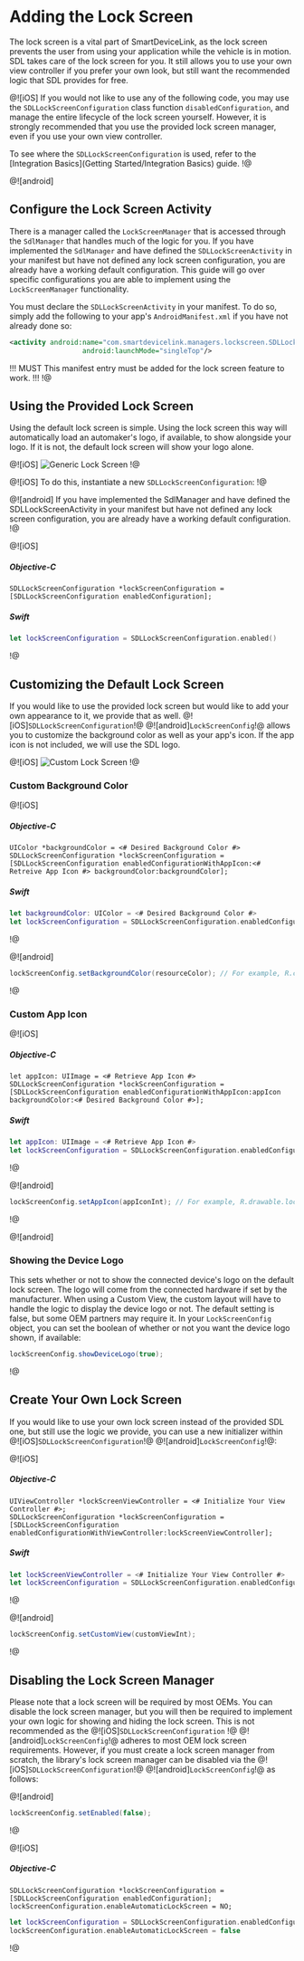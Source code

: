 # Adding the Lock Screen
The lock screen is a vital part of SmartDeviceLink, as the lock screen prevents the user from using your application while the vehicle is in motion. SDL takes care of the lock screen for you. It still allows you to use your own view controller if you prefer your own look, but still want the recommended logic that SDL provides for free.


@![iOS]
If you would not like to use any of the following code, you may use the `SDLLockScreenConfiguration` class function `disabledConfiguration`, and manage the entire lifecycle of the lock screen yourself. However, it is strongly recommended that you use the provided lock screen manager, even if you use your own view controller.

To see where the `SDLLockScreenConfiguration` is used, refer to the [Integration Basics](Getting Started/Integration Basics) guide.
!@

@![android]
## Configure the Lock Screen Activity
There is a manager called the `LockScreenManager` that is accessed through the `SdlManager` that handles much of the logic for you. If you have implemented the `SdlManager` and have defined the `SDLLockScreenActivity` in your manifest but have not defined any lock screen configuration, you are already have a working default configuration. This guide will go over specific configurations you are able to implement using the `LockScreenManager` functionality.

You must declare the `SDLLockScreenActivity` in your manifest. To do so, simply add the following to your app's `AndroidManifest.xml` if you have not already done so:

```xml
<activity android:name="com.smartdevicelink.managers.lockscreen.SDLLockScreenActivity"
                  android:launchMode="singleTop"/>
```

!!! MUST
This manifest entry must be added for the lock screen feature to work.
!!!
!@

## Using the Provided Lock Screen
Using the default lock screen is simple. Using the lock screen this way will automatically load an automaker's logo, if available, to show alongside your logo. If it is not, the default lock screen will show your logo alone.

@![iOS]
![Generic Lock Screen](/assets/GenericLockScreen.png)
!@

@![iOS]
To do this, instantiate a new `SDLLockScreenConfiguration`:
!@

@![android]
If you have implemented the SdlManager and have defined the SDLLockScreenActivity in your manifest but have not defined any lock screen configuration, you are already have a working default configuration.
!@

@![iOS]
##### Objective-C
```objc
SDLLockScreenConfiguration *lockScreenConfiguration = [SDLLockScreenConfiguration enabledConfiguration];
```

##### Swift
```swift
let lockScreenConfiguration = SDLLockScreenConfiguration.enabled()
```
!@

## Customizing the Default Lock Screen
If you would like to use the provided lock screen but would like to add your own appearance to it, we provide that as well. @![iOS]`SDLLockScreenConfiguration`!@ @![android]`LockScreenConfig`!@ allows you to customize the background color as well as your app's icon. If the app icon is not included, we will use the SDL logo.

@![iOS]
![Custom Lock Screen](/assets/CustomLockScreen.png)
!@

### Custom Background Color
@![iOS]
##### Objective-C
```objc
UIColor *backgroundColor = <# Desired Background Color #>
SDLLockScreenConfiguration *lockScreenConfiguration = [SDLLockScreenConfiguration enabledConfigurationWithAppIcon:<# Retreive App Icon #> backgroundColor:backgroundColor];
```

##### Swift
```swift
let backgroundColor: UIColor = <# Desired Background Color #>
let lockScreenConfiguration = SDLLockScreenConfiguration.enabledConfiguration(withAppIcon: <# Retrieve App Icon #>, backgroundColor: backgroundColor)
```
!@

@![android]
```java
lockScreenConfig.setBackgroundColor(resourceColor); // For example, R.color.black
```
!@

### Custom App Icon
@![iOS]
##### Objective-C
```objc
let appIcon: UIImage = <# Retrieve App Icon #>
SDLLockScreenConfiguration *lockScreenConfiguration = [SDLLockScreenConfiguration enabledConfigurationWithAppIcon:appIcon backgroundColor:<# Desired Background Color #>];
```

##### Swift
```swift
let appIcon: UIImage = <# Retrieve App Icon #>
let lockScreenConfiguration = SDLLockScreenConfiguration.enabledConfiguration(withAppIcon: appIcon, backgroundColor: <# Desired Background Color #>)
```
!@

@![android]
```java
lockScreenConfig.setAppIcon(appIconInt); // For example, R.drawable.lockscreen icon
```
!@

@![android]
### Showing the Device Logo
This sets whether or not to show the connected device's logo on the default lock screen. The logo will come from the connected hardware if set by the manufacturer. When using a Custom View, the custom layout will have to handle the logic to display the device logo or not. The default setting is false, but some OEM partners may require it.
In your `LockScreenConfig` object, you can set the boolean of whether or not you want the device logo shown, if available:
```java
lockScreenConfig.showDeviceLogo(true);
```
!@

## Create Your Own Lock Screen
If you would like to use your own lock screen instead of the provided SDL one, but still use the logic we provide, you can use a new initializer within @![iOS]`SDLLockScreenConfiguration`!@ @![android]`LockScreenConfig`!@:

@![iOS]
##### Objective-C
```objc
UIViewController *lockScreenViewController = <# Initialize Your View Controller #>;
SDLLockScreenConfiguration *lockScreenConfiguration = [SDLLockScreenConfiguration enabledConfigurationWithViewController:lockScreenViewController];
```

##### Swift
```swift
let lockScreenViewController = <# Initialize Your View Controller #>
let lockScreenConfiguration = SDLLockScreenConfiguration.enabledConfiguration(with: lockScreenViewController)
```
!@

@![android]
```java
lockScreenConfig.setCustomView(customViewInt);
```
!@

## Disabling the Lock Screen Manager

Please note that a lock screen will be required by most OEMs. You can disable the lock screen manager, but you will then be required to implement your own logic for showing and hiding the lock screen. This is not recommended as the @![iOS]`SDLLockScreenConfiguration` !@ @![android]`LockScreenConfig`!@ adheres to most OEM lock screen requirements. However, if you must create a lock screen manager from scratch, the library's lock screen manager can be disabled via the @![iOS]`SDLLockScreenConfiguration`!@ @![android]`LockScreenConfig`!@ as follows:

@![android]
```java
lockScreenConfig.setEnabled(false);
```
!@

@![iOS]
##### Objective-C
```objc
SDLLockScreenConfiguration *lockScreenConfiguration = [SDLLockScreenConfiguration enabledConfiguration];
lockScreenConfiguration.enableAutomaticLockScreen = NO;
```

```swift
let lockScreenConfiguration = SDLLockScreenConfiguration.enabledConfiguration()
lockScreenConfiguration.enableAutomaticLockScreen = false
```
!@
